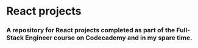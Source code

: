 # React projects

### A repository for React projects completed as part of the Full-Stack Engineer course on Codecademy and in my spare time. 
